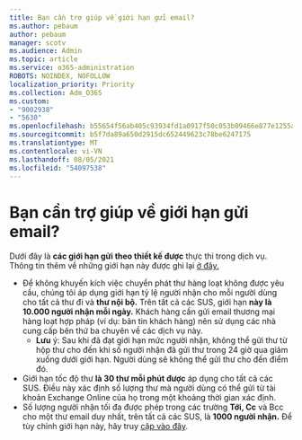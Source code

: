 ```yaml
---
title: Bạn cần trợ giúp về giới hạn gửi email?
ms.author: pebaum
author: pebaum
manager: scotv
ms.audience: Admin
ms.topic: article
ms.service: o365-administration
ROBOTS: NOINDEX, NOFOLLOW
localization_priority: Priority
ms.collection: Adm_O365
ms.custom:
- "9002938"
- "5630"
ms.openlocfilehash: b55654f56ab405c93934fd1a0917f50c053b09466e877e1255adbd28db83d93f
ms.sourcegitcommit: b5f7da89a650d2915dc652449623c78be6247175
ms.translationtype: MT
ms.contentlocale: vi-VN
ms.lasthandoff: 08/05/2021
ms.locfileid: "54097538"
---
```

# <a name="need-help-with-email-sending-limits"></a>Bạn cần trợ giúp về giới hạn gửi email?

Dưới đây là **các giới hạn gửi theo thiết kế được** thực thi trong dịch vụ. Thông tin thêm về những giới hạn này được ghi lại [ở đây.](https://docs.microsoft.com/office365/servicedescriptions/exchange-online-service-description/exchange-online-limits#receiving-and-sending-limits)

- Để không khuyến kích việc chuyển phát thư hàng loạt không được yêu cầu, chúng tôi áp dụng giới hạn tỷ lệ người nhận cho mỗi người dùng cho tất cả thư đi và **thư nội bộ.** Trên tất cả các SUS, giới hạn **này là 10.000 người nhận mỗi ngày.**  Khách hàng cần gửi email thương mại hàng loạt hợp pháp (ví dụ: bản tin khách hàng) nên sử dụng các nhà cung cấp bên thứ ba chuyên về các dịch vụ này.
    - **Lưu** ý: Sau khi đã đạt giới hạn mức người nhận, không thể gửi thư từ hộp thư cho đến khi số người nhận đã gửi thư trong 24 giờ qua giảm xuống dưới giới hạn. Người dùng sẽ không thể gửi thư cho đến điểm đó.
- Giới hạn tốc độ thư **là 30 thư mỗi phút được** áp dụng cho tất cả các SUS. Điều này xác định số lượng thư mà người dùng có thể gửi từ tài khoản Exchange Online của họ trong một khoảng thời gian xác định.
- Số lượng người nhận tối đa được phép trong các trường **Tới, Cc** và Bcc cho một thư email duy nhất, trên tất cả các SUS, là **1000 người nhận.** Để tùy chỉnh giới hạn này, hãy truy [cập vào đây](https://techcommunity.microsoft.com/t5/exchange-team-blog/customizable-recipient-limits-in-office-365/ba-p/1183228).
